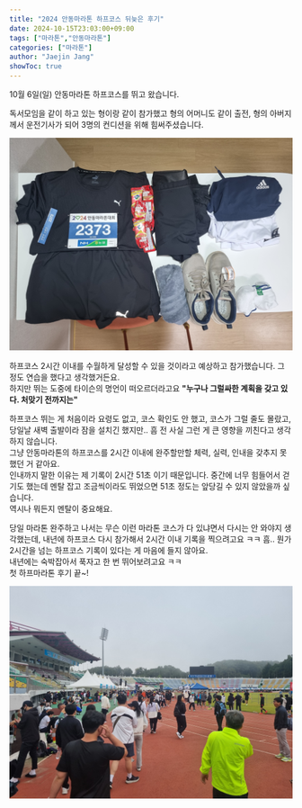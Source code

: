 ```yaml
---
title: "2024 안동마라톤 하프코스 뒤늦은 후기"
date: 2024-10-15T23:03:00+09:00
tags: ["마라톤","안동마라톤"]
categories: ["마라톤"]
author: "Jaejin Jang"
showToc: true
---
```


10월 6일(일) 안동마라톤 하프코스를 뛰고 왔습니다.

독서모임을 같이 하고 있는 형이랑 같이 참가했고 형의 어머니도 같이 출전, 형의 아버지께서 운전기사가 되어 3명의 컨디션을 위해 힘써주셨습니다.

![안동마라톤 준비](/안동마라톤_준비.jpg)

하프코스 2시간 이내를 수월하게 달성할 수 있을 것이라고 예상하고 참가했습니다. 그 정도 연습을 했다고 생각했거든요.  
하지만 뛰는 도중에 타이슨의 명언이 떠오르더라고요 **"누구나 그럴싸한 계획을 갖고 있다. 처맞기 전까지는"**

하프코스 뛰는 게 처음이라 요령도 없고, 코스 확인도 안 했고, 코스가 그럴 줄도 몰랐고, 당일날 새벽 출발이라 잠을 설치긴 했지만.. 흠 전 사실 그런 게 큰 영향을 끼친다고 생각하지 않습니다.  
그냥 안동마라톤의 하프코스를 2시간 이내에 완주할만할 체력, 실력, 인내을 갖추지 못했던 거 같아요.  
인내까지 말한 이유는 제 기록이 2시간 51초 이기 때문입니다. 중간에 너무 힘들어서 걷기도 했는데 멘탈 잡고 조금씩이라도 뛰었으면 51초 정도는 앞당길 수 있지 않았을까 싶습니다.  
역시나 뭐든지 멘탈이 중요해요.

당일 마라톤 완주하고 나서는 무슨 이런 마라톤 코스가 다 있냐면서 다시는 안 와야지 생각했는데, 내년에 하프코스 다시 참가해서 2시간 이내 기록을 찍으려고요 ㅋㅋ 흠.. 뭔가 2시간을 넘는 하프코스 기록이 있다는 게 마음에 들지 않아요.  
내년에는 숙박잡아서 푹자고 한 번 뛰어보려고요 ㅋㅋ  
첫 하프마라톤 후기 끝~!

![안동마라톤](/안동마라톤_사진.jpg)

